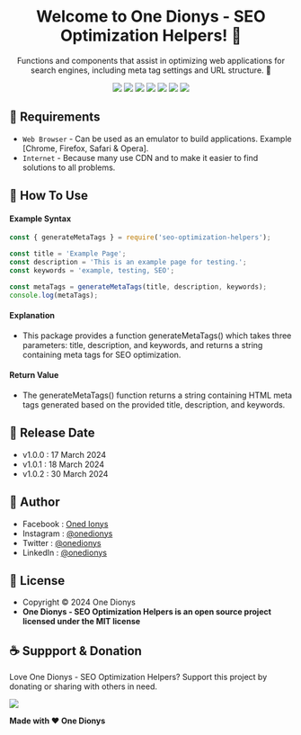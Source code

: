 <h1 align="center">Welcome to One Dionys - SEO Optimization Helpers! 👋 </h1>

<p align="center">Functions and components that assist in optimizing web applications for search engines, including meta tag settings and URL structure. 💖 </p>

<p align="center">
<img src="https://img.shields.io/github/contributors/onedionys/onedionys-seo-optimization-helpers?style=flat-square">
<img src="https://img.shields.io/github/issues/onedionys/onedionys-seo-optimization-helpers?style=flat-square">
<img src="https://img.shields.io/github/stars/onedionys/onedionys-seo-optimization-helpers?style=flat-square"> 
<img src="https://img.shields.io/github/forks/onedionys/onedionys-seo-optimization-helpers?style=flat-square">
<img src="https://img.shields.io/github/last-commit/onedionys/onedionys-seo-optimization-helpers.svg?style=flat-square">
<img src="https://img.shields.io/github/languages/code-size/onedionys/onedionys-seo-optimization-helpers?style=flat-square">
<img src="https://img.shields.io/github/license/onedionys/onedionys-seo-optimization-helpers?style=flat-square">
</p>

## 💾 Requirements

* `Web Browser` - Can be used as an emulator to build applications. Example [Chrome, Firefox, Safari & Opera].
* `Internet` - Because many use CDN and to make it easier to find solutions to all problems.

## 🎯 How To Use

#### Example Syntax

```javascript
const { generateMetaTags } = require('seo-optimization-helpers');

const title = 'Example Page';
const description = 'This is an example page for testing.';
const keywords = 'example, testing, SEO';

const metaTags = generateMetaTags(title, description, keywords);
console.log(metaTags);
```

#### Explanation

* This package provides a function generateMetaTags() which takes three parameters: title, description, and keywords, and returns a string containing meta tags for SEO optimization.

#### Return Value

* The generateMetaTags() function returns a string containing HTML meta tags generated based on the provided title, description, and keywords.

## 📆 Release Date

* v1.0.0 : 17 March 2024
* v1.0.1 : 18 March 2024
* v1.0.2 : 30 March 2024

## 🧑 Author

* Facebook : <a href="https://www.facebook.com/theonedionys"> Oned Ionys</a>
* Instagram : <a href="https://www.instagram.com/onedionys/"> @onedionys</a>
* Twitter : <a href="https://twitter.com/onedionys"> @onedionys</a>
* LinkedIn :  <a href="https://www.linkedin.com/in/onedionys/"> @onedionys</a>

## 📝 License

* Copyright © 2024 One Dionys
* **One Dionys - SEO Optimization Helpers is an open source project licensed under the MIT license**

## ☕️ Suppport & Donation

Love One Dionys - SEO Optimization Helpers? Support this project by donating or sharing with others in need.

<a href="https://www.buymeacoffee.com/onedionys"><img src="https://img.shields.io/badge/Buy_Me_A_Coffee-FFDD00?style=for-the-badge&logo=buy-me-a-coffee&logoColor=black"/> </a>

**Made with ❤️ One Dionys**
